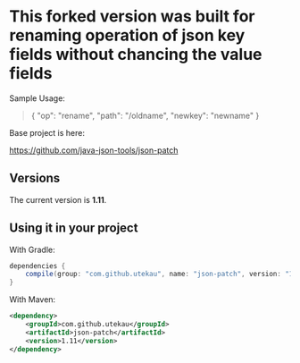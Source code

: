 # This forked version was built for renaming operation of json key fields without chancing the value fields

Sample Usage:

> { "op": "rename", "path": "/oldname", "newkey": "newname" }

Base project is here:

https://github.com/java-json-tools/json-patch

## Versions

The current version is **1.11**.

## Using it in your project

With Gradle:

```groovy
dependencies {
    compile(group: "com.github.utekau", name: "json-patch", version: "1.11");
}
```

With Maven:

```xml
<dependency>
    <groupId>com.github.utekau</groupId>
    <artifactId>json-patch</artifactId>
    <version>1.11</version>
</dependency>
```
